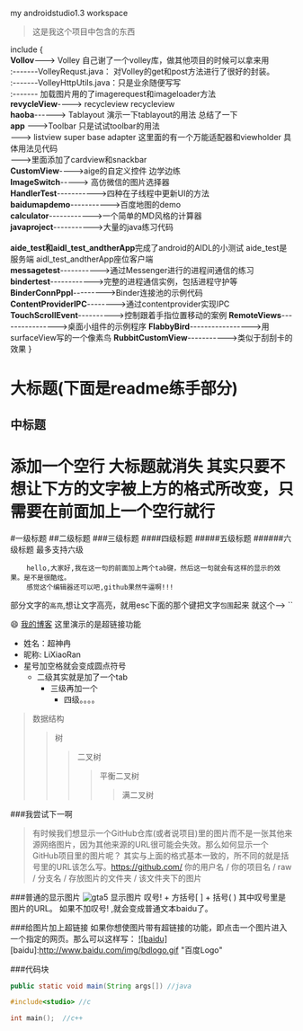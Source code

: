 
my androidstudio1.3 workspace  <br>

>这是我这个项目中包含的东西

 include {<br>
	**Vollov**---> Volley  自己谢了一个volley库，做其他项目的时候可以拿来用<br>
				:-------VolleyRequst.java： 对Volley的get和post方法进行了很好的封装。<br>
				:-------VolleyHttpUtils.java：只是业余随便写写<br>
				:------- 加载图片用的了imagerequest和imageloader方法<br>
	**revycleView**----> recycleview   recycleview<br>
	**haoba**------> Tablayout 演示一下tablayout的用法  总结了一下<br>
	**app**
		--->Toolbar  只是试试toolbar的用法<br>
		---> listview super base adapter  这里面的有一个万能适配器和viewholder  具体用法见代码<br>
		--->里面添加了cardview和snackbar<br>
	**CustomView**---->aige的自定义控件 边学边练<br>
	**ImageSwitch**-----> 高仿微信的图片选择器<br>
	**HandlerTest**----------->四种在子线程中更新UI的方法<br>
	**baidumapdemo**----------->百度地图的demo<br>
	**calculator**------------>一个简单的MD风格的计算器<br>
	**javaproject**----------->大量的java练习代码<br>	
	**aide_test和aidl_test_andtherApp**完成了android的AIDL的小测试 aide_test是服务端   aidl_test_andtherApp座位客户端<br>
	**messagetest**----------->通过Messenger进行的进程间通信的练习<br> 
	**bindertest**------------>完整的进程通信实例，包括进程守护等<br>
	**BinderConnPppl**--------->Binder连接池的示例代码<br>
	**ContentProviderIPC**-------->通过contentprovider实现IPC
	**TouchScrollEvent**---------->控制跟着手指位置移动的案例
	**RemoteViews**---------------->桌面小组件的示例程序
	**FlabbyBird**----------------->用surfaceView写的一个像素鸟
	**RubbitCustomView**----------->类似于刮刮卡的效果
}<br>  



大标题(下面是readme练手部分)
===

中标题
---


添加一个空行 大标题就消失  其实只要不想让下方的文字被上方的格式所改变，只需要在前面加上一个空行就行
 ===


#一级标题
##二级标题
###三级标题
####四级标题
#####五级标题
######六级标题   最多支持六级

		hello,大家好,我在这一句的前面加上两个tab键，然后这一句就会有这样的显示的效果。是不是很酷炫。
		感觉这个编辑器还可以吧,github果然牛逼啊!!!



部分文字的`高亮`,想让文字高亮，就用esc下面的那个键把文字`包围`起来  就这个--> ``

:smile:
[我的博客](http://blog.csdn.net/qq997843911 "悬停显示")  这里演示的是超链接功能

* 姓名：超神冉
* 昵称: LiXiaoRan
* 星号加空格就会变成圆点符号
	* 二级其实就是加了一个tab
		* 三级再加一个
			* 四级。。。。


>数据结构
>>树
>>>二叉树
>>>>平衡二叉树
>>>>>满二叉树

###我尝试下一啊
>有时候我们想显示一个GitHub仓库(或者说项目)里的图片而不是一张其他来源网络图片，因为其他来源的URL很可能会失效。那么如何显示一个GitHub项目里的图片呢？
其实与上面的格式基本一致的，所不同的就是括号里的URL该怎么写。https://github.com/ 你的用户名 / 你的项目名 / raw / 分支名 / 存放图片的文件夹 / 该文件夹下的图片


###普通的显示图片
![gta5](http://s.pro-gmedia.com/videogamer/media/images/xbox360/gta5/screens/gta5_31_605x.jpg "GTA5")
  显示图片 叹号! + 方括号[ ] + 括号( ) 其中叹号里是图片的URL。
如果不加叹号! ,就会变成普通文本baidu了。


###给图片加上超链接
	如果你想使图片带有超链接的功能，即点击一个图片进入一个指定的网页。那么可以这样写：
[![baidu]](http://baidu.com)
[baidu]:http://www.baidu.com/img/bdlogo.gif "百度Logo"


###代码块
```Java
public static void main(String args[]) //java
```

```c
#include<studio> //c
```

```cpp 
int main();  //c++
```
